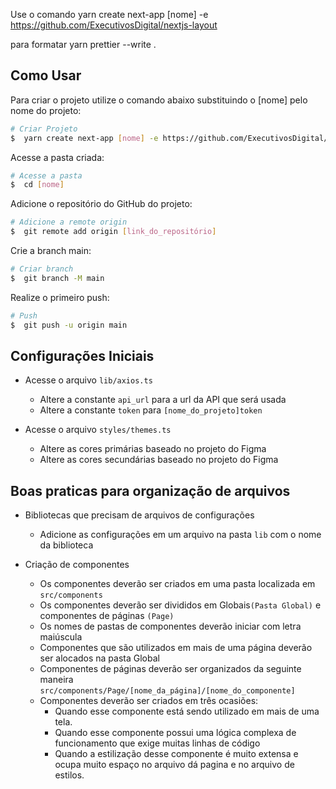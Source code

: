 Use o comando yarn create next-app [nome] -e https://github.com/ExecutivosDigital/nextjs-layout

para formatar yarn prettier --write .

## Como Usar

Para criar o projeto utilize o comando abaixo substituindo o [nome] pelo nome do projeto:

```bash
# Criar Projeto
$  yarn create next-app [nome] -e https://github.com/ExecutivosDigital/nextjs-layout
```

Acesse a pasta criada:

```bash
# Acesse a pasta
$  cd [nome]
```

Adicione o repositório do GitHub do projeto:

```bash
# Adicione a remote origin
$  git remote add origin [link_do_repositório]
```

Crie a branch main:

```bash
# Criar branch
$  git branch -M main
```

Realize o primeiro push:

```bash
# Push
$  git push -u origin main
```

## Configurações Iniciais

- Acesse o arquivo `lib/axios.ts`
    - Altere a constante `api_url` para a url da API que será usada
    - Altere a constante `token` para `[nome_do_projeto]token`

- Acesse o arquivo `styles/themes.ts`
    - Altere as cores primárias baseado no projeto do Figma
    - Altere as cores secundárias baseado no projeto do Figma


## Boas praticas para organização de arquivos

-  Bibliotecas que precisam de arquivos de configurações
    + Adicione as configurações em um arquivo na pasta `lib` com o nome da biblioteca
    
-  Criação de componentes
    - Os componentes deverão ser criados em uma pasta localizada em `src/components`
    - Os componentes deverão ser divididos em Globais`(Pasta Global)` e componentes de páginas `(Page)`
    - Os nomes de pastas de componentes deverão iniciar com letra maiúscula
    - Componentes que são utilizados em mais de uma página deverão ser alocados na pasta Global
    - Componentes de páginas deverão ser organizados da seguinte maneira `src/components/Page/[nome_da_página]/[nome_do_componente]`
    - Componentes deverão ser criados em três ocasiões:
        - Quando esse componente está sendo utilizado em mais de uma tela.
        - Quando esse componente possui uma lógica complexa de funcionamento que exige muitas linhas de código
        - Quando a estilização desse componente é muito extensa e ocupa muito espaço no arquivo dá pagina e no arquivo de estilos.